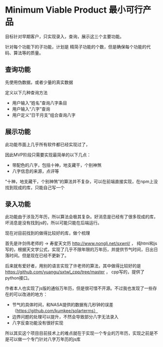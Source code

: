 # Minimum Viable Product 最小可行产品

目标针对早期客户，只实现录入，查询，展示这三个主要功能。

针对每个功能下的子功能，计划是 精简子功能的个数，但是确保每个功能的代码、算法等的质量。

## 查询功能

先使用伪数据，或者少量的真实数据

定义以下几种查询方法

- 用户输入“姓名”查询八字条目
- 用户输入“八字”查询
- 用户定义“日干月支”组合查询八字

## 展示功能

此功能市面上几乎所有软件都已经实现过了，

因此MVP阶段只需要实现最简单的以下几点：

- 带配色的八字，包括十神，地支藏干，个别神煞
- 八字信息的来源，点评等

“十神，地支藏干，个别神煞”的算法并不复杂，可以在前端直接实现，在npm上没找到现成的库，只能自己写一个

## 录入功能

此功能由于涉及万年历，所以算法会极其复杂。好消息是已经有了很多现成的库，坏消息是没有找到js的，所以可能只能在后端运行。

现在对目前找到的做得比较好的库，做个梳理

首先是许剑伟老师的 -> 寿星天文历 http://www.nongli.net/sxwnl/ ， 纯html和js写的，根据天文学公式，实现了几乎不限年限的万年历，并提供节气时间，日出日落时间。但是现在已经不更新了。

后来就有爱好者，用别的语言实现了许老师的算法，其中做得比较好的是 https://github.com/yuangu/sxtwl_cpp/tree/master ， cpp写的，提供了python接口。

作者本人也实现了js版的通俗万年历，但是很可惜不开源。不过我也发现了一些存在的可以改进的地方：

- 节气的具体时间，和NASA提供的数据有几秒钟的误差（https://github.com/kumkee/solarterms）
- 边界问题的处理可以提升，不然会导致部分八字无法录入
- 八字反查功能没有很好实现

所以其实这个项目目前技术上的难点就在于实现一个专业的万年历，实现之前是不是可以做一个专门针对八字万年历的js库

